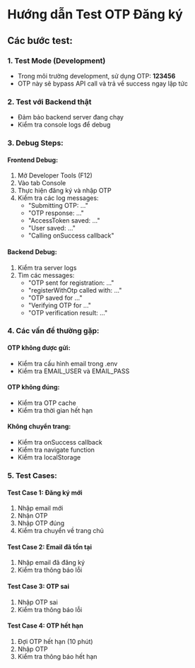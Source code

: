 # Hướng dẫn Test OTP Đăng ký

## Các bước test:

### 1. Test Mode (Development)

- Trong môi trường development, sử dụng OTP: **123456**
- OTP này sẽ bypass API call và trả về success ngay lập tức

### 2. Test với Backend thật

- Đảm bảo backend server đang chạy
- Kiểm tra console logs để debug

### 3. Debug Steps:

#### Frontend Debug:

1. Mở Developer Tools (F12)
2. Vào tab Console
3. Thực hiện đăng ký và nhập OTP
4. Kiểm tra các log messages:
   - "Submitting OTP: ..."
   - "OTP response: ..."
   - "AccessToken saved: ..."
   - "User saved: ..."
   - "Calling onSuccess callback"

#### Backend Debug:

1. Kiểm tra server logs
2. Tìm các messages:
   - "OTP sent for registration: ..."
   - "registerWithOtp called with: ..."
   - "OTP saved for ..."
   - "Verifying OTP for ..."
   - "OTP verification result: ..."

### 4. Các vấn đề thường gặp:

#### OTP không được gửi:

- Kiểm tra cấu hình email trong .env
- Kiểm tra EMAIL_USER và EMAIL_PASS

#### OTP không đúng:

- Kiểm tra OTP cache
- Kiểm tra thời gian hết hạn

#### Không chuyển trang:

- Kiểm tra onSuccess callback
- Kiểm tra navigate function
- Kiểm tra localStorage

### 5. Test Cases:

#### Test Case 1: Đăng ký mới

1. Nhập email mới
2. Nhận OTP
3. Nhập OTP đúng
4. Kiểm tra chuyển về trang chủ

#### Test Case 2: Email đã tồn tại

1. Nhập email đã đăng ký
2. Kiểm tra thông báo lỗi

#### Test Case 3: OTP sai

1. Nhập OTP sai
2. Kiểm tra thông báo lỗi

#### Test Case 4: OTP hết hạn

1. Đợi OTP hết hạn (10 phút)
2. Nhập OTP
3. Kiểm tra thông báo hết hạn
